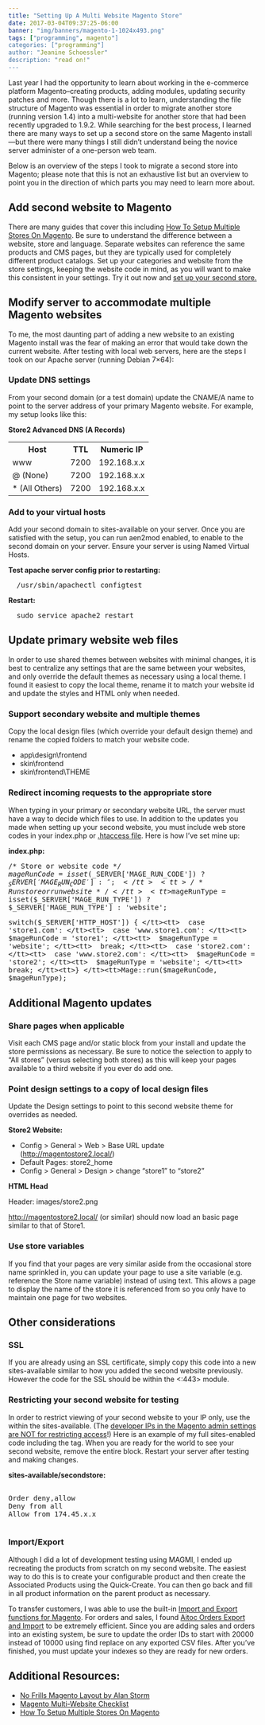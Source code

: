 ```yaml
---
title: "Setting Up A Multi Website Magento Store"
date: 2017-03-04T09:37:25-06:00
banner: "img/banners/magento-1-1024x493.png"
tags: ["programming", magento"]
categories: ["programming"]
author: "Jeanine Schoessler"
description: "read on!"
---
```


Last year I had the opportunity to learn about working in the e-commerce platform Magento–creating products, adding modules, updating security patches and more. Though there is a lot to learn, understanding the file structure of Magento was essential in order to migrate another store (running version 1.4) into a multi-website for another store that had been recently upgraded to 1.9.2\. While searching for the best process, I learned there are many ways to set up a second store on the same Magento install—but there were many things I still didn’t understand being the novice server administer of a one-person web team.

Below is an overview of the steps I took to migrate a second store into Magento; please note that this is not an exhaustive list but an overview to point you in the direction of which parts you may need to learn more about.

## Add second website to Magento

There are many guides that cover this including [How To Setup Multiple Stores On Magento](https://www.cloudways.com/blog/how-to-setup-multiple-stores-on-magento/). Be sure to understand the difference between a website, store and language. Separate websites can reference the same products and CMS pages, but they are typically used for completely different product catalogs. Set up your categories and website from the store settings, keeping the website code in mind, as you will want to make this consistent in your settings. Try it out now and [set up your second store.](https://www.cloudways.com/blog/how-to-setup-multiple-stores-on-magento/)

<div>

## Modify server to accommodate multiple Magento websites

</div>

To me, the most daunting part of adding a new website to an existing Magento install was the fear of making an error that would take down the current website. After testing with local web servers, here are the steps I took on our Apache server (running Debian 7×64):

<div>

### Update DNS settings

</div>

From your second domain (or a test domain) update the CNAME/A name to point to the server address of your primary Magento website. For example, my setup looks like this:

**Store2 Advanced DNS (A Records)**

<table cellspacing="0" cellpadding="0">

<tbody>

<tr>

<th>Host</th>

<th>TTL</th>

<th>Numeric IP</th>

</tr>

<tr>

<td>www</td>

<td>7200</td>

<td>192.168.x.x</td>

</tr>

<tr>

<td>@ (None)</td>

<td>7200</td>

<td>192.168.x.x</td>

</tr>

<tr>

<td>* (All Others)</td>

<td>7200</td>

<td>192.168.x.x</td>

</tr>

</tbody>

</table>

### Add to your virtual hosts

Add your second domain to sites-available on your server. Once you are satisfied with the setup, you can run aen2mod enabled, to enable to the second domain on your server. Ensure your server is using Named Virtual Hosts.

**Test apache server config prior to restarting:**

<tt>  /usr/sbin/apachectl configtest</tt>

**Restart:**

<tt>  sudo service apache2 restart</tt>

## Update primary website web files

In order to use shared themes between websites with minimal changes, it is best to centralize any settings that are the same between your websites, and only override the default themes as necessary using a local theme. I found it easiest to copy the local theme, rename it to match your website id and update the styles and HTML only when needed.

### Support secondary website and multiple themes

Copy the local design files (which override your default design theme) and rename the copied folders to match your website code.

*   app\design\frontend
*   skin\frontend
*   skin\frontend\THEME

### Redirect incoming requests to the appropriate store

When typing in your primary or secondary website URL, the server must have a way to decide which files to use. In addition to the updates you made when setting up your second website, you must include web store codes in your index.php or [.htaccess file](https://www.hostknox.com/tutorials/magento/multistore). Here is how I’ve set mine up:

**index.php:**

<tt>/* Store or website code */  
</tt><tt>$mageRunCode = isset($_SERVER['MAGE_RUN_CODE']) ? $_SERVER['MAGE_RUN_CODE'] : '';  
</tt><tt>/* Run store or run website */  
</tt><tt>$mageRunType = isset($_SERVER['MAGE_RUN_TYPE']) ? $_SERVER['MAGE_RUN_TYPE'] : 'website';</tt>

<tt>switch($_SERVER['HTTP_HOST']) {  
</tt><tt>  case 'store1.com':  
</tt><tt>  case 'www.store1.com':  
</tt><tt>  $mageRunCode = 'store1';  
</tt><tt>  $mageRunType = 'website';  
</tt><tt>  break;  
</tt><tt>  case 'store2.com':  
</tt><tt>  case 'www.store2.com':  
</tt><tt>  $mageRunCode = 'store2';  
</tt><tt>  $mageRunType = 'website';  
</tt><tt>  break;  
</tt><tt>}  
</tt><tt>Mage::run($mageRunCode, $mageRunType);</tt>

## Additional Magento updates

### Share pages when applicable

Visit each CMS page and/or static block from your install and update the store permissions as necessary. Be sure to notice the selection to apply to “All stores” (versus selecting both stores) as this will keep your pages available to a third website if you ever do add one.

### Point design settings to a copy of local design files

Update the Design settings to point to this second website theme for overrides as needed.

**Store2 Website:**

*   Config > General > Web > Base URL update (http://magentostore2.local/)
*   Default Pages: store2_home
*   Config > General > Design > change “store1” to “store2”

**HTML Head**

Header: images/store2.png

http://magentostore2.local/ (or similar) should now load an basic page similar to that of Store1.

### Use store variables

If you find that your pages are very similar aside from the occasional store name sprinkled in, you can update your page to use a site variable (e.g. reference the Store name variable) instead of using text. This allows a page to display the name of the store it is referenced from so you only have to maintain one page for two websites.

## Other considerations

### SSL

If you are already using an SSL certificate, simply copy this code into a new sites-available similar to how you added the second website previously. However the code for the SSL should be within the <:443> module.

### Restricting your second website for testing

In order to restrict viewing of your second website to your IP only, use the <Location /> within the sites-available. (The [developer IPs in the Magento admin settings are NOT for restricting access](http://magento.stackexchange.com/questions/4564/setting-up-magento-staging-environment-with-restricted-access)!) Here is an example of my full sites-enabled code including the <Location /> tag. When you are ready for the world to see your second website, remove the entire <Location /> block. Restart your server after testing and making changes.

**sites-available/secondstore:**

<tt><Location />  
</tt><tt>Order deny,allow  
</tt><tt>Deny from all  
</tt><tt>Allow from 174.45.x.x  
</tt><tt></Location> </tt>

### Import/Export

Although I did a lot of development testing using MAGMI, I ended up recreating the products from scratch on my second website. The easiest way to do this is to create your configurable product and then create the Associated Products using the Quick-Create. You can then go back and fill in all product information on the parent product as necessary.

To transfer customers, I was able to use the built-in [Import and Export functions for Magento](https://www.templatemonster.com/help/magento-how-to-exportimport-data-in-csv-files.html#gref). For orders and sales, I found [Aitoc Orders Export and Import](https://www.aitoc.com/en/magentomods_orders_export_and_import.html) to be extremely efficient. Since you are adding sales and orders into an existing system, be sure to update the order IDs to start with 20000 instead of 10000 using find replace on any exported CSV files. After you’ve finished, you must update your indexes so they are ready for new orders.

## Additional Resources:

*   [No Frills Magento Layout by Alan Storm](http://store.pulsestorm.net/products/no-frills-magento-layout)
*   [Magento Multi-Website Checklist](http://www.eddiemay.me.uk/2013/08/10/magento-multi-website-checklist/)
*   [How To Setup Multiple Stores On Magento](https://www.cloudways.com/blog/how-to-setup-multiple-stores-on-magento/)